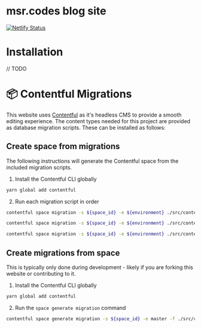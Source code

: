 # msr.codes blog site

[![Netlify Status](https://api.netlify.com/api/v1/badges/83ce6b87-4613-4435-80c8-67c05bf817f4/deploy-status)](https://app.netlify.com/sites/vigilant-hoover-31b733/deploys)

# Installation
// TODO

# 📦 Contentful Migrations

This website uses [Contentful](https://www.contentful.com) as it's headless CMS to provide a smooth editing experience. The content types needed for this project are provided as database migration scripts. These can be installed as follows:

## Create space from migrations
The following instructions will generate the Contentful space from the included migration scripts.
1. Install the Contentful CLI globally
```bash
yarn global add contentful
```
2. Run each migration script in order
```bash
contentful space migration -s ${space_id} -e ${environment} ./src/content/migrations/00-initial.js 
```
```bash
contentful space migration -s ${space_id} -e ${environment} ./src/content/migrations/01-foo.js 
```
```bash
contentful space migration -s ${space_id} -e ${environment} ./src/content/migrations/02-bar.js 
```

## Create migrations from space
This is typically only done during development - likely if you  are forking this website or contributing to it.
1. Install the Contentful CLI globally
```bash
yarn global add contentful
```
2. Run the `space generate migration` command
```bash
contentful space generate migration -s ${space_id} -e master -f ./src/content/migrations ${XX-name}.js  
```